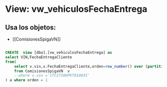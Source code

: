# View: vw_vehiculosFechaEntrega

## Usa los objetos:
- [[ComisionesSpigaVN]]

```sql

CREATE  view [dbo].[vw_vehiculosFechaEntrega] as
select VIN,FechaEntregaCliente
from(
	select v.vin,v.FechaEntregaCliente,orden=row_number() over (partition by v.vin order by v.FechaEntregaCliente desc )
	from ComisionesSpigaVN	v
	--where v.vin ='1TC2750HPKT010035'
) a where orden = 1

```
